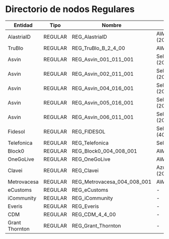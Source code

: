 # Directorio de nodos Regulares
| Entidad             | Tipo               | Nombre                      | Hosting                                   | Node Address                               | Enode |
| ---                 | ---                | ---                         | ---                                       | ---                                        | ---   |
| AlastriaID          | REGULAR            | REG_AlastriaID              | AWS (2C/4Gb/32Gb)                         | -                                          | enode://54906d5251f8d20a3639aed0b9f791ab7d476571c6ad47a7ec526cbb6df1d5a191a0a27b9749340d31d81401e285b704162940e02c126fb5d1fa8b8b9a377f7e@63.33.206.111:30303   |
| TruBlo              | REGULAR            | REG_TruBlo_B_2_4_00         | AWS                                       | 0x603c99b7009cbb97fafece6dff673d7d9593d81f | enode://6494c09be4653354333369a7010fed7c735742c20ce83fb9b0ca56238aa9e9dc71ce709667ed2b8e20cc5c91c88e82d91d7b86e493400a44319d729337dd4b6d@54.195.253.191:30303  |
| Asvin               | REGULAR            | REG_Asvin_001_011_001       | Self Hosted (2C/11Gb)                     | -                                          | enode://65b567362f59c87a838b2ad35ffddf682fe9c2a7189a31f280bde0182d43a0f7c6e5cdf60c7824b43d4f9a2e4ecb0df10377f3356f7ddf67b3027cbab3219075@35.234.123.138:30303  |
| Asvin               | REGULAR            | REG_Asvin_002_011_001       | Self Hosted (2C/11Gb)                     | -                                          | enode://bb21b4809bed352b257554256b46ad3b1e3a90b7babdaffab277002a876a642fb03f225096134a069c499b092ce6edb7206169541b8bdde1bfed6bb776b8334f@91.250.82.163:30303   |
| Asvin               | REGULAR            | REG_Asvin_004_016_001       | Self Hosted (2C/11Gb)                     | -                                          | enode://84bd835d57c68f6e3654e649337205b251b630bae933c3544fa59848e59747f25dfaafea6ef9671e7c2394a93b73a41d07ceb1a4e3439eac9a42d34bbd2b9f63@34.107.93.74:30303    |
| Asvin               | REGULAR            | REG_Asvin_005_016_001       | Self Hosted (2C/11Gb)                     | -                                          | enode://1e004b1fbd3252c248a6a24635941c23448e3fd347b87f373d6001feb0518dc0d5e129c6394f472ce70af5ff28b6f29b82cdfe6c96ae6c14cb4611e7d3701b8e@34.89.150.65:30303 	 |
| Asvin               | REGULAR            | REG_Asvin_006_011_001       | Self Hosted (2C/11Gb)                     | -                                          | enode://32773c3170d42e1d54650c31cbf8537a74966d39e4f749d8a3d7330b6333e9bf65aad47d55c912e98e503b5d88e7ab3731ce6f399fb4d4242810e08514e10496@212.15.209.189:30303  |
| Fidesol             | REGULAR            | REG_FIDESOL                 | SelfHosted (4C/8Gb)                       | -                                          | enode://a7cac18bc5684c6f512b2cea22fcc65118565cc081c5056a391f5a48ad6f573b47eccc23dabea2f70721fbc14b4bde97edf5f0aecdebd6146f1290e6981c0b3d@80.34.8.215:30303     |
| Telefonica          | REGULAR            | REG_Telefonica              | Self-hosted                               | -                                          | enode://10a2bf67089f38454301b9ba004ab78e660f7faf9811c66f98d536b851bee17cc5bd7aefd0438791e4875864d1b803b13b250c5589df21ad700a3929851a5245@195.235.92.136:30303  |
| Block0              | REGULAR            | REG_Block0_004_008_001      | AWS                                       | 0x1fc8afad944e0196537173c6bc1f938ec4bbd961 | enode://2a2832441458c921a2ae27b3a001512f436254a6d743fc9e796e5acc44fa7583acec9ad061352b1305668c9357d35f53e1f1683ad974d36a3893e5e24551d6ff@3.66.175.69:30303     |
| OneGoLive           | REGULAR            | REG_OneGoLive               | AWS                                       | -                                          | enode://9a1db09bc5f28019f3ab9be6d034a7324ea88ed050cc090839e3a14e5469edaffd2a5fc5ee30ca6a7706ea52387da397ee61f082514e8ffe2d1c57a0711cbef6@54.170.111.19:30303   |
| Clavei              | REGULAR            | REG_Clavei                  | Azure (2C/4Gb)                            | -                                          | enode://70f2ba4804ce2e6b68232f9c277c2abb8a373274ef055eae6175885ba7866802c664ae589c35c1ad1da005cf18122ad02bacce55bcb1561f70699759381e9c1d@137.117.170.193:30303 |
| Metrovacesa         | REGULAR            | REG_Metrovacesa_004_008_001 | AWS                                       | -                                          | enode://c3da107188faa7940ada9833819d12520b4dd94cff0ca418d89e62fc90546ca7502452c7a127f657deacded2e9a67b95d18fad7a342c217ad9d5aad38f574712@18.168.169.239:30303  |
| eCustoms            | REGULAR            | REG_eCustoms                | -                                         | -                                          | enode://0eda29754e8dd32787c9693fced09da4437c4d2cf3b443bd8d68ae7723bc288e903b57ace3f8b900d7b761c1fbd82ff368815d1d7b43f0ecd53f3a3259ab60ea@34.79.79.148:30303    |
| iCommunity          | REGULAR            | REG_iCommunity              | -                                         | -                                          | enode://4dd807ae01f1cff9f82cb454fe0c0deaa60ad5a8241d2031361ede6b141b42c95048b2a3ba2772d1f2404e9cf0f7a8cb128646c810fe7747ca3df73f75f8a47d@15.236.219.22:30303   |
| Everis              | REGULAR            | REG_Everis                  | -                                         | -                                          | enode://07b701e7ff40d00c1bfd456e9338545f47f42a67e98719515961437443fca46f00cc8416f440b33f4161f64aaccef8737aedd19541190f94220802ef89be9d8a@13.37.237.115:30303   |
| CDM                 | REGULAR            | REG_CDM_4_4_00              | -                                         | -                                          | enode://f9bfd4f89f4969a3ad7fe7d7052e0135f2f80681af343ffc1a599a99c46a82b82536fa0e39c3e08eeae715f77dee88777eeae5b574ffd653c8fdfeb0f1238569@52.47.79.5:30303      |
| Grant Thornton      | REGULAR            | REG_Grant_Thornton          | -                                         | -                                          | enode://f884e0a806880d73a236871be233f8e009d83f2b71503baf68f9402423228f8c1f70b5eddb74545cde0969413857004d78100e0a5e3d80ff0996fd10c2014e70@52.48.241.156:30303   |
